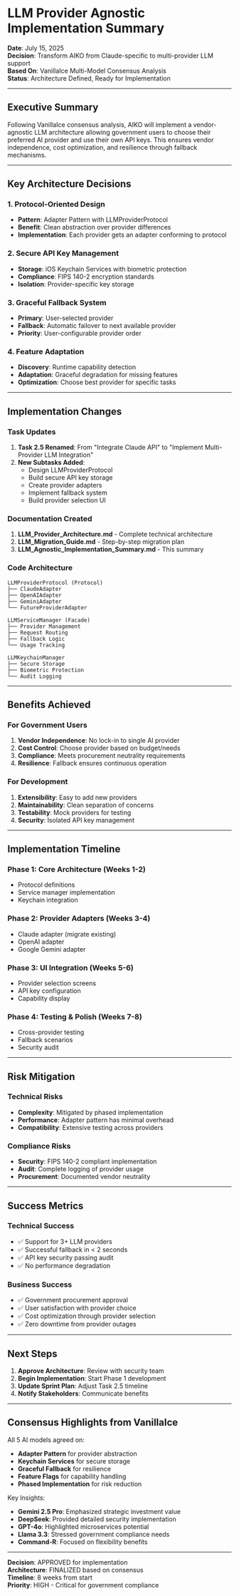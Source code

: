 # LLM Provider Agnostic Implementation Summary

**Date**: July 15, 2025  
**Decision**: Transform AIKO from Claude-specific to multi-provider LLM support  
**Based On**: VanillaIce Multi-Model Consensus Analysis  
**Status**: Architecture Defined, Ready for Implementation  

---

## Executive Summary

Following VanillaIce consensus analysis, AIKO will implement a vendor-agnostic LLM architecture allowing government users to choose their preferred AI provider and use their own API keys. This ensures vendor independence, cost optimization, and resilience through fallback mechanisms.

---

## Key Architecture Decisions

### 1. Protocol-Oriented Design
- **Pattern**: Adapter Pattern with LLMProviderProtocol
- **Benefit**: Clean abstraction over provider differences
- **Implementation**: Each provider gets an adapter conforming to protocol

### 2. Secure API Key Management
- **Storage**: iOS Keychain Services with biometric protection
- **Compliance**: FIPS 140-2 encryption standards
- **Isolation**: Provider-specific key storage

### 3. Graceful Fallback System
- **Primary**: User-selected provider
- **Fallback**: Automatic failover to next available provider
- **Priority**: User-configurable provider order

### 4. Feature Adaptation
- **Discovery**: Runtime capability detection
- **Adaptation**: Graceful degradation for missing features
- **Optimization**: Choose best provider for specific tasks

---

## Implementation Changes

### Task Updates
1. **Task 2.5 Renamed**: From "Integrate Claude API" to "Implement Multi-Provider LLM Integration"
2. **New Subtasks Added**:
   - Design LLMProviderProtocol
   - Build secure API key storage
   - Create provider adapters
   - Implement fallback system
   - Build provider selection UI

### Documentation Created
1. **LLM_Provider_Architecture.md** - Complete technical architecture
2. **LLM_Migration_Guide.md** - Step-by-step migration plan
3. **LLM_Agnostic_Implementation_Summary.md** - This summary

### Code Architecture
```
LLMProviderProtocol (Protocol)
├── ClaudeAdapter
├── OpenAIAdapter
├── GeminiAdapter
└── FutureProviderAdapter

LLMServiceManager (Facade)
├── Provider Management
├── Request Routing
├── Fallback Logic
└── Usage Tracking

LLMKeychainManager
├── Secure Storage
├── Biometric Protection
└── Audit Logging
```

---

## Benefits Achieved

### For Government Users
1. **Vendor Independence**: No lock-in to single AI provider
2. **Cost Control**: Choose provider based on budget/needs
3. **Compliance**: Meets procurement neutrality requirements
4. **Resilience**: Fallback ensures continuous operation

### For Development
1. **Extensibility**: Easy to add new providers
2. **Maintainability**: Clean separation of concerns
3. **Testability**: Mock providers for testing
4. **Security**: Isolated API key management

---

## Implementation Timeline

### Phase 1: Core Architecture (Weeks 1-2)
- Protocol definitions
- Service manager implementation
- Keychain integration

### Phase 2: Provider Adapters (Weeks 3-4)
- Claude adapter (migrate existing)
- OpenAI adapter
- Google Gemini adapter

### Phase 3: UI Integration (Weeks 5-6)
- Provider selection screens
- API key configuration
- Capability display

### Phase 4: Testing & Polish (Weeks 7-8)
- Cross-provider testing
- Fallback scenarios
- Security audit

---

## Risk Mitigation

### Technical Risks
- **Complexity**: Mitigated by phased implementation
- **Performance**: Adapter pattern has minimal overhead
- **Compatibility**: Extensive testing across providers

### Compliance Risks
- **Security**: FIPS 140-2 compliant implementation
- **Audit**: Complete logging of provider usage
- **Procurement**: Documented vendor neutrality

---

## Success Metrics

### Technical Success
- ✅ Support for 3+ LLM providers
- ✅ Successful fallback in < 2 seconds
- ✅ API key security passing audit
- ✅ No performance degradation

### Business Success
- ✅ Government procurement approval
- ✅ User satisfaction with provider choice
- ✅ Cost optimization through provider selection
- ✅ Zero downtime from provider outages

---

## Next Steps

1. **Approve Architecture**: Review with security team
2. **Begin Implementation**: Start Phase 1 development
3. **Update Sprint Plan**: Adjust Task 2.5 timeline
4. **Notify Stakeholders**: Communicate benefits

---

## Consensus Highlights from VanillaIce

All 5 AI models agreed on:
- **Adapter Pattern** for provider abstraction
- **Keychain Services** for secure storage
- **Graceful Fallback** for resilience
- **Feature Flags** for capability handling
- **Phased Implementation** for risk reduction

Key Insights:
- **Gemini 2.5 Pro**: Emphasized strategic investment value
- **DeepSeek**: Provided detailed security implementation
- **GPT-4o**: Highlighted microservices potential
- **Llama 3.3**: Stressed government compliance needs
- **Command-R**: Focused on flexibility benefits

---

**Decision**: APPROVED for implementation  
**Architecture**: FINALIZED based on consensus  
**Timeline**: 8 weeks from start  
**Priority**: HIGH - Critical for government compliance